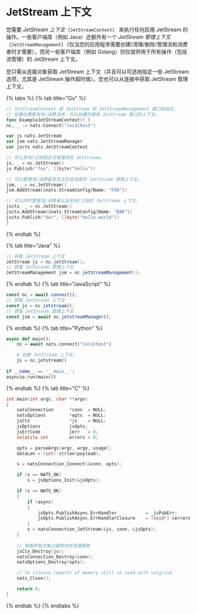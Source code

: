 # JetStream 上下文
您需要 *JetStream 上下文*（`JetStreamContext`） 来执行任何启用 JetStream 的操作。一些客户端库（例如 Java）还额外有一个 *JetStream 管理上下文*（`JetStreamManagement`）（仅当您的应用程序需要创建/清理/删除/管理流和消费者时才需要），而另一些客户端库（例如 Golang）则仅提供用于所有操作（包括流管理）的 JetStream 上下文。

您只需从连接对象获取 JetStream 上下文（并且可以可选地指定一些 JetStream 选项，尤其是 JetStream 操作超时值）。您也可以从连接中获取 JetStream 管理上下文。

{% tabs %}
{% tab title="Go" %}
```go
// JetStreamContext 是 JetStream 和 JetStreamManagement 接口的组合。
// 如果仅需要发布/消费消息，可以创建仅使用 JetStream 接口的上下文。
func ExampleJetStreamContext() {
nc, _ := nats.Connect("localhost")

var js nats.JetStream
var jsm nats.JetStreamManager
var jsctx nats.JetStreamContext

// 可以发布/订阅但无法管理流的 JetStream。
js, _ = nc.JetStream()
js.Publish("foo", []byte("hello"))

// 可以管理流/消费者但无法生成消息的 JetStream 管理上下文。
jsm, _ = nc.JetStream()
jsm.AddStream(&nats.StreamConfig{Name: "FOO"})

// 可以同时管理流/消费者以及发布/订阅的 JetStream 上下文。
jsctx, _ = nc.JetStream()
jsctx.AddStream(&nats.StreamConfig{Name: "BAR"})
jsctx.Publish("bar", []byte("hello world"))
}
```
{% endtab %}

{% tab title="Java" %}
```java
// 获取 JetStream 上下文
JetStream js = nc.jetStream();
// 获取 JetStream 管理上下文
JetStreamManagement jsm = nc.jetStreamManagement();
```
{% endtab %}
{% tab title="JavaScript" %}
```javascript
const nc = await connect();
// 获取 JetStream 上下文
const js = nc.jetstream();
// 获取 JetStream 管理上下文
const jsm = await nc.jetstreamManager();
```
{% endtab %}
{% tab title="Python" %}
```Python
async def main():
    nc = await nats.connect("localhost")

    # 创建 JetStream 上下文。
    js = nc.jetstream()
    
if __name__ == '__main__':
asyncio.run(main())
```
{% endtab %}
{% tab title="C" %}
```C
int main(int argc, char **argv)
{
    natsConnection      *conn  = NULL;
    natsOptions         *opts  = NULL;
    jsCtx               *js    = NULL;
    jsOptions           jsOpts;
    jsErrCode           jerr   = 0;
    volatile int        errors = 0;

    opts = parseArgs(argc, argv, usage);
    dataLen = (int) strlen(payload);

    s = natsConnection_Connect(&conn, opts);

    if (s == NATS_OK)
        s = jsOptions_Init(&jsOpts);

    if (s == NATS_OK)
    {
        if (async)
        {
            jsOpts.PublishAsync.ErrHandler           = _jsPubErr;
            jsOpts.PublishAsync.ErrHandlerClosure    = (void*) &errors;
        }
        s = natsConnection_JetStream(&js, conn, &jsOpts);
    }
    
    // 销毁所有对象以避免内存泄漏报告
    jsCtx_Destroy(js);
    natsConnection_Destroy(conn);
    natsOptions_Destroy(opts);

    // To silence reports of memory still in used with valgrind
    nats_Close();

    return 0;
}
```
{% endtab %}
{% endtabs %}